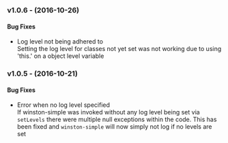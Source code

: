 ### v1.0.6 - (2016-10-26)

#### Bug Fixes
* Log level not being adhered to  
    Setting the log level for classes not yet set was not working due to using 'this.' on a object level variable

### v1.0.5 - (2016-10-21)

#### Bug Fixes
* Error when no log level specified  
	If winston-simple was invoked without any log level being set via ```setLevels``` there were multiple
	null exceptions within the code.  This has been fixed and ```winston-simple``` will now simply not log
	if no levels are set